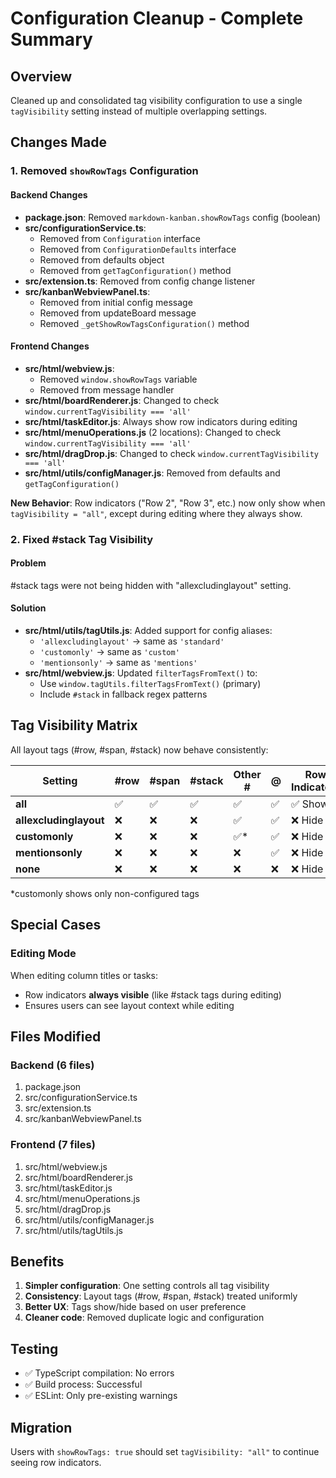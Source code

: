 # Configuration Cleanup - Complete Summary

## Overview
Cleaned up and consolidated tag visibility configuration to use a single `tagVisibility` setting instead of multiple overlapping settings.

## Changes Made

### 1. Removed `showRowTags` Configuration

#### Backend Changes
- **package.json**: Removed `markdown-kanban.showRowTags` config (boolean)
- **src/configurationService.ts**:
  - Removed from `Configuration` interface
  - Removed from `ConfigurationDefaults` interface
  - Removed from defaults object
  - Removed from `getTagConfiguration()` method
- **src/extension.ts**: Removed from config change listener
- **src/kanbanWebviewPanel.ts**:
  - Removed from initial config message
  - Removed from updateBoard message
  - Removed `_getShowRowTagsConfiguration()` method

#### Frontend Changes
- **src/html/webview.js**:
  - Removed `window.showRowTags` variable
  - Removed from message handler
- **src/html/boardRenderer.js**: Changed to check `window.currentTagVisibility === 'all'`
- **src/html/taskEditor.js**: Always show row indicators during editing
- **src/html/menuOperations.js** (2 locations): Changed to check `window.currentTagVisibility === 'all'`
- **src/html/dragDrop.js**: Changed to check `window.currentTagVisibility === 'all'`
- **src/html/utils/configManager.js**: Removed from defaults and `getTagConfiguration()`

**New Behavior**: Row indicators ("Row 2", "Row 3", etc.) now only show when `tagVisibility = "all"`, except during editing where they always show.

### 2. Fixed #stack Tag Visibility

#### Problem
#stack tags were not being hidden with "allexcludinglayout" setting.

#### Solution
- **src/html/utils/tagUtils.js**: Added support for config aliases:
  - `'allexcludinglayout'` → same as `'standard'`
  - `'customonly'` → same as `'custom'`
  - `'mentionsonly'` → same as `'mentions'`
- **src/html/webview.js**: Updated `filterTagsFromText()` to:
  - Use `window.tagUtils.filterTagsFromText()` (primary)
  - Include `#stack` in fallback regex patterns

## Tag Visibility Matrix

All layout tags (#row, #span, #stack) now behave consistently:

| Setting | #row | #span | #stack | Other # | @ | Row Indicators |
|---------|------|-------|--------|---------|---|----------------|
| **all** | ✅ | ✅ | ✅ | ✅ | ✅ | ✅ Show |
| **allexcludinglayout** | ❌ | ❌ | ❌ | ✅ | ✅ | ❌ Hide |
| **customonly** | ❌ | ❌ | ❌ | ✅* | ✅ | ❌ Hide |
| **mentionsonly** | ❌ | ❌ | ❌ | ❌ | ✅ | ❌ Hide |
| **none** | ❌ | ❌ | ❌ | ❌ | ❌ | ❌ Hide |

*customonly shows only non-configured tags

## Special Cases

### Editing Mode
When editing column titles or tasks:
- Row indicators **always visible** (like #stack tags during editing)
- Ensures users can see layout context while editing

## Files Modified

### Backend (6 files)
1. package.json
2. src/configurationService.ts
3. src/extension.ts
4. src/kanbanWebviewPanel.ts

### Frontend (7 files)
1. src/html/webview.js
2. src/html/boardRenderer.js
3. src/html/taskEditor.js
4. src/html/menuOperations.js
5. src/html/dragDrop.js
6. src/html/utils/configManager.js
7. src/html/utils/tagUtils.js

## Benefits
1. **Simpler configuration**: One setting controls all tag visibility
2. **Consistency**: Layout tags (#row, #span, #stack) treated uniformly
3. **Better UX**: Tags show/hide based on user preference
4. **Cleaner code**: Removed duplicate logic and configuration

## Testing
- ✅ TypeScript compilation: No errors
- ✅ Build process: Successful
- ✅ ESLint: Only pre-existing warnings

## Migration
Users with `showRowTags: true` should set `tagVisibility: "all"` to continue seeing row indicators.
